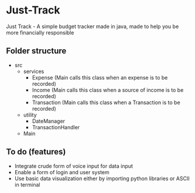 # Just-Track
Just Track - A simple budget tracker made in java, made to help you be more financially responsible

## Folder structure
- src
    - services
        - Expense (Main calls this class when an expense is to be recorded)
        - Income (Main calls this class when a source of income is to be recorded)
        - Transaction (Main calls this class when a Transaction is to be recorded)
    - utility
        - DateManager
        - TransactionHandler
    - Main

## To do (features) 
- Integrate crude form of voice input for data input
- Enable a form of login and user system
- Use basic data visualization either by importing python libraries or ASCII in terminal

